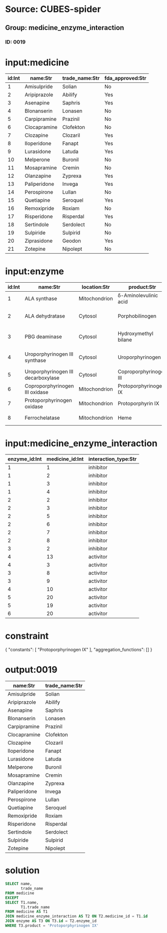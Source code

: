 # Source: CUBES-spider
## Group: medicine_enzyme_interaction
### ID: 0019

# input:medicine

| id:Int | name:Str | trade_name:Str | fda_approved:Str |
|---|---|---|---|
| 1 | Amisulpride | Solian | No |
| 2 | Aripiprazole | Abilify | Yes |
| 3 | Asenapine | Saphris | Yes |
| 4 | Blonanserin | Lonasen | No |
| 5 | Carpipramine | Prazinil | No |
| 6 | Clocapramine | Clofekton | No |
| 7 | Clozapine | Clozaril | Yes |
| 8 | Iloperidone | Fanapt | Yes |
| 9 | Lurasidone | Latuda | Yes |
| 10 | Melperone | Buronil | No |
| 11 | Mosapramine | Cremin | No |
| 12 | Olanzapine | Zyprexa | Yes |
| 13 | Paliperidone | Invega | Yes |
| 14 | Perospirone | Lullan | No |
| 15 | Quetiapine | Seroquel | Yes |
| 16 | Remoxipride | Roxiam | No |
| 17 | Risperidone | Risperdal | Yes |
| 18 | Sertindole | Serdolect | No |
| 19 | Sulpiride | Sulpirid | No |
| 20 | Ziprasidone | Geodon | Yes |
| 21 | Zotepine | Nipolept | No |

# input:enzyme

| id:Int | name:Str | location:Str | product:Str | chromosome:Str | omim:Int | porphyria:Str |
|---|---|---|---|---|---|---|
| 1 | ALA synthase | Mitochondrion | δ-Aminolevulinic acid | 3p21.1 | 125290 | none |
| 2 | ALA dehydratase | Cytosol | Porphobilinogen | 9q34 | 125270 | ALA-Dehydratase deficiency |
| 3 | PBG deaminase | Cytosol | Hydroxymethyl bilane | 11q23.3 | 176000 | acute intermittent porphyria |
| 4 | Uroporphyrinogen III synthase | Cytosol | Uroporphyrinogen III | 10q25.2-q26.3 | 606938 | congenital erythropoietic porphyria |
| 5 | Uroporphyrinogen III decarboxylase | Cytosol | Coproporphyrinogen III | 1p34 | 176100 | porphyria cutanea tarda |
| 6 | Coproporphyrinogen III oxidase | Mitochondrion | Protoporphyrinogen IX | 3q12 | 121300 | coproporphyria |
| 7 | Protoporphyrinogen oxidase | Mitochondrion | Protoporphyrin IX | 1q22 | 600923 | variegate porphyria |
| 8 | Ferrochelatase | Mitochondrion | Heme | 18q21.3 | 177000 | erythropoietic protoporphyria |

# input:medicine_enzyme_interaction

| enzyme_id:Int | medicine_id:Int | interaction_type:Str |
|---|---|---|
| 1 | 1 | inhibitor |
| 1 | 2 | inhibitor |
| 1 | 3 | inhibitor |
| 1 | 4 | inhibitor |
| 2 | 2 | inhibitor |
| 2 | 3 | inhibitor |
| 2 | 5 | inhibitor |
| 2 | 6 | inhibitor |
| 2 | 7 | inhibitor |
| 2 | 8 | inhibitor |
| 3 | 2 | inhibitor |
| 4 | 13 | activitor |
| 4 | 3 | activitor |
| 3 | 8 | activitor |
| 3 | 9 | activitor |
| 4 | 10 | activitor |
| 5 | 20 | activitor |
| 5 | 19 | activitor |
| 6 | 20 | activitor |

# constraint

{
  "constants": [
    "Protoporphyrinogen IX"
  ],
  "aggregation_functions": []
}

# output:0019

| name:Str | trade_name:Str |
|---|---|
| Amisulpride | Solian |
| Aripiprazole | Abilify |
| Asenapine | Saphris |
| Blonanserin | Lonasen |
| Carpipramine | Prazinil |
| Clocapramine | Clofekton |
| Clozapine | Clozaril |
| Iloperidone | Fanapt |
| Lurasidone | Latuda |
| Melperone | Buronil |
| Mosapramine | Cremin |
| Olanzapine | Zyprexa |
| Paliperidone | Invega |
| Perospirone | Lullan |
| Quetiapine | Seroquel |
| Remoxipride | Roxiam |
| Risperidone | Risperdal |
| Sertindole | Serdolect |
| Sulpiride | Sulpirid |
| Zotepine | Nipolept |

# solution

```sql
SELECT name,
       trade_name
FROM medicine
EXCEPT
SELECT T1.name,
       T1.trade_name
FROM medicine AS T1
JOIN medicine_enzyme_interaction AS T2 ON T2.medicine_id = T1.id
JOIN enzyme AS T3 ON T3.id = T2.enzyme_id
WHERE T3.product = 'Protoporphyrinogen IX'
```
